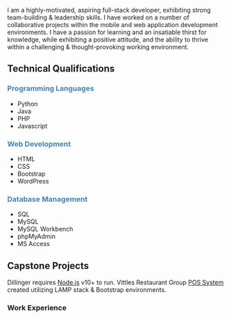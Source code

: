 I am a highly-motivated, aspiring full-stack developer, exhibiting strong team-building & leadership skills. I have worked on a number of collaborative projects within the mobile and web application development environments. I have a passion for learning and an insatiable thirst for knowledge, while exhibiting a positive attitude, and the ability to thrive within a challenging & thought-provoking working environment.

<!--![Tux, the Linux mascot](images/logo1.jpg) # Software Developer
<img src="images/logo1.jpg" width="200">-->

## Technical Qualifications
### <span style="color:steelblue">Programming Languages</span>

* Python
* Java
* PHP
* Javascript

### <span style="color:steelblue">Web Development</span>

* HTML
* CSS
* Bootstrap
* WordPress

### <span style="color:steelblue">Database Management</span>

* SQL
* MySQL
* MySQL Workbench
* phpMyAdmin
* MS Access

## Capstone Projects
Dillinger requires [Node.js](https://nodejs.org/) v10+ to run.
Vittles Restaurant Group [POS System](https://www.loom.com/share/fbf197d4fa9a4a728485856623861eb3?sid=7642899d-c803-4ec0-b441-8404d9e9d82e/) created utilizing LAMP stack & Bootstrap environments.

### Work Experience
